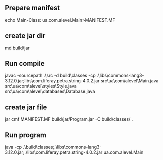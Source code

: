 ## Prepare manifest ##
echo Main-Class: ua.com.alevel.Main>MANIFEST.MF

## create jar dir ##
md build\jar

## Run compile ###
javac -sourcepath .\src -d build\classes -cp .\libs\commons-lang3-3.12.0.jar;libs\com.liferay.petra.string-4.0.2.jar src\ua\com\alevel\Main.java src\ua\com\alevel\styles\Style.java src\ua\com\alevel\databases\Database.java

## create jar file ##
jar cmf MANIFEST.MF build/jar/Program.jar  -C build/classes/ .

## Run program ##
java -cp  .\build\classes;.\libs\commons-lang3-3.12.0.jar;.\libs\com.liferay.petra.string-4.0.2.jar  ua.com.alevel.Main